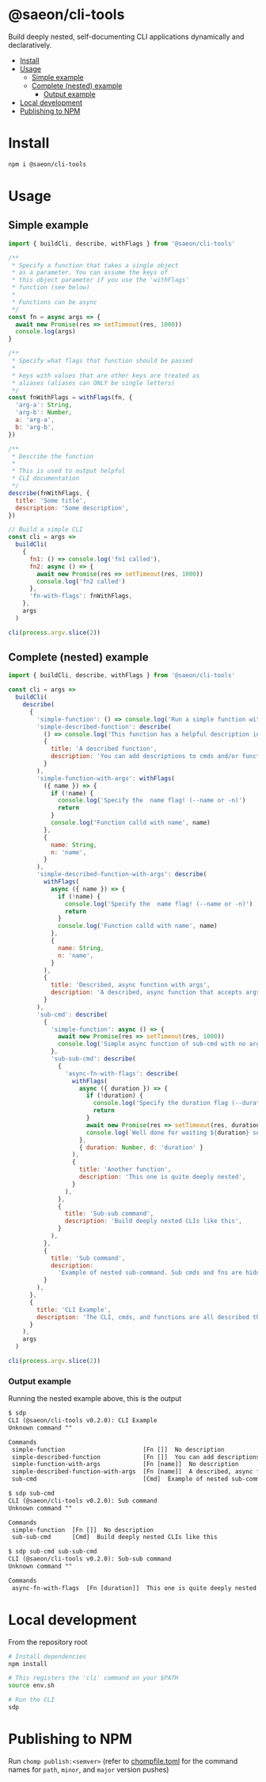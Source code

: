 # @saeon/cli-tools
Build deeply nested, self-documenting CLI applications dynamically and declaratively.

<!-- START doctoc generated TOC please keep comment here to allow auto update -->
<!-- DON'T EDIT THIS SECTION, INSTEAD RE-RUN doctoc TO UPDATE -->

- [Install](#install)
- [Usage](#usage)
  - [Simple example](#simple-example)
  - [Complete (nested) example](#complete-nested-example)
    - [Output example](#output-example)
- [Local development](#local-development)
- [Publishing to NPM](#publishing-to-npm)

<!-- END doctoc generated TOC please keep comment here to allow auto update -->

# Install

```sh
npm i @saeon/cli-tools
```

# Usage

## Simple example

```js
import { buildCli, describe, withFlags } from '@saeon/cli-tools'

/**
 * Specify a function that takes a single object
 * as a parameter. You can assume the keys of
 * this object parameter if you use the 'withFlags'
 * function (see below)
 *
 * Functions can be async
 */
const fn = async args => {
  await new Promise(res => setTimeout(res, 1000))
  console.log(args)
}

/**
 * Specify what flags that function should be passed
 *
 * keys with values that are other keys are treated as
 * aliases (aliases can ONLY be single letters)
 */
const fnWithFlags = withFlags(fn, {
  'arg-a': String,
  'arg-b': Number,
  a: 'arg-a',
  b: 'arg-b',
})

/**
 * Describe the function
 *
 * This is used to output helpful
 * CLI documentation
 */
describe(fnWithFlags, {
  title: 'Some title',
  description: 'Some description',
})

// Build a simple CLI
const cli = args =>
  buildCli(
    {
      fn1: () => console.log('fn1 called'),
      fn2: async () => {
        await new Promise(res => setTimeout(res, 1000))
        console.log('fn2 called')
      },
      'fn-with-flags': fnWithFlags,
    },
    args
  )

cli(process.argv.slice(2))
```

## Complete (nested) example

```js
import { buildCli, describe, withFlags } from '@saeon/cli-tools'

const cli = args =>
  buildCli(
    describe(
      {
        'simple-function': () => console.log('Run a simple function with no args'),
        'simple-described-function': describe(
          () => console.log('This function has a helpful description in the help output'),
          {
            title: 'A described function',
            description: 'You can add descriptions to cmds and/or functions using describe()',
          }
        ),
        'simple-function-with-args': withFlags(
          ({ name }) => {
            if (!name) {
              console.log('Specify the  name flag! (--name or -n)')
              return
            }
            console.log('Function calld with name', name)
          },
          {
            name: String,
            n: 'name',
          }
        ),
        'simple-described-function-with-args': describe(
          withFlags(
            async ({ name }) => {
              if (!name) {
                console.log('Specify the  name flag! (--name or -n)')
                return
              }
              console.log('Function calld with name', name)
            },
            {
              name: String,
              n: 'name',
            }
          ),
          {
            title: 'Described, async function with args',
            description: 'A described, async function that accepts args. Defined declaratively!',
          }
        ),
        'sub-cmd': describe(
          {
            'simple-function': async () => {
              await new Promise(res => setTimeout(res, 1000))
              console.log('Simple async function of sub-cmd with no args')
            },
            'sub-sub-cmd': describe(
              {
                'async-fn-with-flags': describe(
                  withFlags(
                    async ({ duration }) => {
                      if (!duration) {
                        console.log('Specify the duration flag (--duration or -d)')
                        return
                      }
                      await new Promise(res => setTimeout(res, duration * 1000))
                      console.log(`Well done for waiting ${duration} seconds`)
                    },
                    { duration: Number, d: 'duration' }
                  ),
                  {
                    title: 'Another function',
                    description: 'This one is quite deeply nested',
                  }
                ),
              },
              {
                title: 'Sub-sub command',
                description: 'Build deeply nested CLIs like this',
              }
            ),
          },
          {
            title: 'Sub command',
            description:
              'Example of nested sub-command. Sub cmds and fns are hidden from top level output',
          }
        ),
      },
      {
        title: 'CLI Example',
        description: 'The CLI, cmds, and functions are all described the same way',
      }
    ),
    args
  )

cli(process.argv.slice(2))
```

### Output example

Running the nested example above, this is the output

```txt
$ sdp
CLI (@saeon/cli-tools v0.2.0): CLI Example
Unknown command ""

Commands
 simple-function                      [Fn []]  No description
 simple-described-function            [Fn []]  You can add descriptions to cmds and/or functions using describe()
 simple-function-with-args            [Fn [name]]  No description
 simple-described-function-with-args  [Fn [name]]  A described, async function that accepts args. Defined declaratively!
 sub-cmd                              [Cmd]  Example of nested sub-command. Sub cmds and fns are hidden from top level output
```

```txt
$ sdp sub-cmd
CLI (@saeon/cli-tools v0.2.0): Sub command
Unknown command ""

Commands
 simple-function  [Fn []]  No description
 sub-sub-cmd      [Cmd]  Build deeply nested CLIs like this
```

```txt
$ sdp sub-cmd sub-sub-cmd
CLI (@saeon/cli-tools v0.2.0): Sub-sub command
Unknown command ""

Commands
 async-fn-with-flags  [Fn [duration]]  This one is quite deeply nested
```

# Local development

From the repository root

```sh
# Install dependencies
npm install

# This registers the 'cli' command on your $PATH
source env.sh

# Run the CLI
sdp
```

# Publishing to NPM

Run `chomp publish:<semver>` (refer to [chompfile.toml](/chompfile.toml) for the command names for `path`, `minor`, and `major` version pushes)
